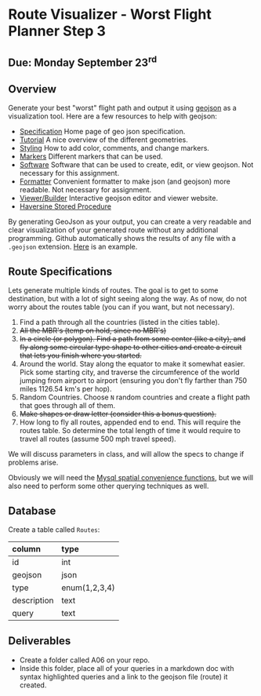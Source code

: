 # Route Visualizer - Worst Flight Planner Step 3

## Due: Monday September 23<sup>rd</sup>

## Overview

Generate your best "worst" flight path and output it using [geojson](https://geojson.org/) as a visualization tool. Here are a few resources to help with geojson:

- [Specification](https://geojson.org/) Home page of geo json specification.
- [Tutorial](https://medium.com/@sumit.arora/what-is-geojson-geojson-basics-visualize-geojson-open-geojson-using-qgis-open-geojson-3432039e336d) A nice overview of the different geometries.
- [Styling](https://github.com/mapbox/simplestyle-spec/tree/master/1.1.0) How to add color, comments, and change markers.
- [Markers](https://gis.stackexchange.com/questions/219241/list-of-available-marker-symbols) Different markers that can be used.
- [Software](https://github.com/tmcw/awesome-geojson) Software that can be used to create, edit, or view geojson. Not necessary for this assignment.
- [Formatter](https://jsonformatter.curiousconcept.com/) Convenient formatter to make json (and geojson) more readable. Not necessary for assignment.
- [Viewer/Builder](http://geojson.io) Interactive geojson editor and viewer website.
- [Haversine Stored Procedure](https://www.plumislandmedia.net/mysql/stored-function-haversine-distance-computation/)

By generating GeoJson as your output, you can create a very readable and clear visualization of your generated route without any additional programming. Github automatically shows the results of any file with a `.geojson` extension. [Here](https://github.com/rugbyprof/5303-Adv-Database/blob/master/Resources/04_GeoJsonExample/example.geojson) is an example.

## Route Specifications

Lets generate multiple kinds of routes. The goal is to get to some destination, but with a lot of sight seeing along the way. As of now, do not worry about the routes table (you can if you want, but not necessary).

1. Find a path through all the countries (listed in the cities table).
2. ~~All the MBR's (temp on hold, since no MBR's)~~
3. ~~In a circle (or polygon). Find a path from some center (like a city), and fly along some circular type shape to other cities and create a circuit that lets you finish where you started.~~
4. Around the world. Stay along the equator to make it somewhat easier. Pick some starting city, and traverse the circumference of the world jumping from airport to airport (ensuring you don't fly farther than 750 miles 1126.54 km's per hop).
5. Random Countries. Choose `N` random countries and create a flight path that goes through all of them.
6. ~~Make shapes or draw letter (consider this a bonus question).~~
7. How long to fly all routes, appended end to end. This will require the routes table. So determine the total length of time it would require to travel all routes (assume 500 mph travel speed). 

We will discuss parameters in class, and will allow the specs to change if problems arise.

Obviously we will need the [Mysql spatial convenience functions](https://dev.mysql.com/doc/refman/5.7/en/spatial-convenience-functions.html), but we will also need to perform some other querying techniques as well.

## Database

Create a table called `Routes`:

column      | type
:---------- | :------------
id          | int
geojson     | json
type        | enum(1,2,3,4)
description | text
query       | text

## Deliverables

- Create a folder called A06 on your repo.
- Inside this folder, place all of your queries in a markdown doc with syntax highlighted queries and a link to the geojson file (route) it created.

